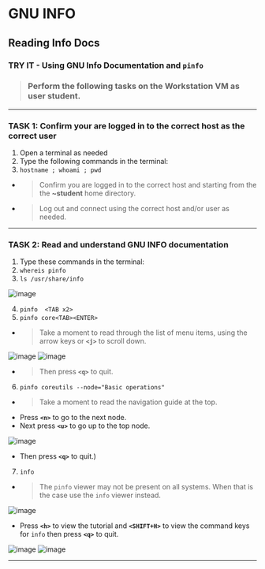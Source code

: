 # GNU INFO
## Reading Info Docs

### TRY IT - Using GNU Info Documentation and `pinfo`

> ### Perform the following tasks on the **Workstation VM** as user **student**.

******
### TASK 1: Confirm your are logged in to the correct host as the correct user
1. Open a terminal as needed
2. Type the following commands in the terminal:
3. `hostname ; whoami ; pwd `
- > Confirm you are logged in to the correct host and starting from the the **~student** home directory.
- > Log out and connect using the correct host and/or user as needed.
******
### TASK 2: Read and understand GNU INFO documentation
1. Type these commands in the terminal: 
2. `whereis pinfo `
3. `ls /usr/share/info `

![image](https://user-images.githubusercontent.com/36435980/144492624-b283b8da-c4b5-42c2-a21c-c1497691d9cd.png)

4. `pinfo  <TAB x2> `
5. `pinfo core<TAB><ENTER> `
- > Take a moment to read through the list of menu items, using the arrow keys or **`<j>`** to scroll down. 

![image](https://user-images.githubusercontent.com/36435980/144492874-e3e10118-4049-4edf-86ef-d1aaec3d1498.png)
![image](https://user-images.githubusercontent.com/36435980/144492937-ade91fed-d725-485b-b89d-b5de1ed81b7c.png)

- > Then press **`<q>`** to quit.
6. `pinfo coreutils --node="Basic operations" `
- > Take a moment to read the navigation guide at the top. 
- Press **`<n>`** to go to the next node. 
- Next press **`<u>`** to go up to the top node. 

![image](https://user-images.githubusercontent.com/36435980/144493410-9b0978ab-218a-4205-aa49-9829ac2536c6.png)

- Then press **`<q>`** to quit.)
7. `info `
- > The `pinfo` viewer may not be present on all systems. When that is the case use the `info` viewer instead. 

![image](https://user-images.githubusercontent.com/36435980/144493772-addd255b-5524-479b-afa2-737bdb3ea32e.png)

- Press **`<h>`** to view the tutorial and **`<SHIFT+H>`** to view the command keys for `info` then press **`<q>`** to quit.
	
![image](https://user-images.githubusercontent.com/36435980/144493827-ecc3aa48-caaf-43c8-820b-809d293b450b.png)
![image](https://user-images.githubusercontent.com/36435980/144493871-01dd2b47-f630-4cfc-9ad1-ea67fc3036c5.png)
	
******

